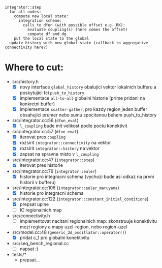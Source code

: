 ```
integrator::step
  for all nodes:
    compute new local state:
	  integration scheme:
	    calls to dfun (with possible offset e.g. RK):
		  evaluate coupling(s) (here comes the offset)
		  compute df and dg
	put the local state to the global
  update history with new global state (callback to aggregative connectivity here?)
```






# Where to cut:
* src/history.h
  * [x] novy interface `global_history` obalujici vektor lokalnich bufferu a poskytujici fci `push_to_history`
  * [x] implementace `all-to-all` globalni historie (prime pridani na konkretni buffer)
  * [x] implementace `scatter-gather`, pro kazdy region jeden buffer obsahujici prumer nebo sumu spocitanou behem push_to_history
* src/integrator.cc:56 (`dfun_eval`)
  * [x] `l_coupling` bude mit velikost podle poctu konektivit
* src/integrator.cc:57 (`dfun_eval`)
  * [x] iterovat pres `coupling`
  * [x] rozsirit `integrator::connectivity` na vektor
  * [x] rozsirit `integrator::history` na vektor
  * [x] zapsat na spravne misto v `l_coupling`
* src/integrator.cc:47 (`integrator::step`)
  * [x] iterovat pres historie
* src/integrator.cc:76 (`integrator::euler`)
  * [x] historie pro integracni schema (vychozi bude asi odkaz na prvni historii v bufferu)
* src/integrator.cc:106 (`integrator::euler_maruyama`)
  * [x] historie pro integracni schema 
* src/integrator.cc:122 (`integrator::constant_initial_conditions`)
  * [x] prepsat uplne
  * [ ] IC regionalnich map
* src/connectivity.h
  * [ ] implementovat nacitani regionalnich map: zkonstruuje konektivitu mezi regiony a mapy uzel-region, nebo region-uzel
* src/model.cc:48 (`generic_2d_oscillator::operator()`)
  * [x] pridat c_1 pro globalni konektivitu
* src/seq_bench_regional.cc
  * [ ] napsat :)
* tests/*
  * prepsat...



